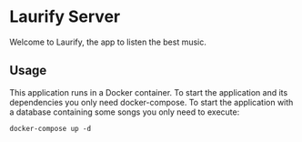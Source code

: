 # Laurify Server

Welcome to Laurify, the app to listen the best music.

## Usage

This application runs in a Docker container. To start the application and its dependencies you only need docker-compose. To start the application with a database containing some songs you only need to execute:

```console
docker-compose up -d
```